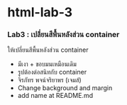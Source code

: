 # html-lab-3

### Lab3 : เปลี่ยนสีพื้นหลังส่วน container

ให้เปลี่ยนสีพื้นหลังส่วน container

- มีเงา + ขอบมนเหมือนเดิม
- รูปต้องต่อสนิทกับ container
- จิรภัทร พจน์จริยาพร (เจมส์)
- Change background and margin
- add name at README.md
